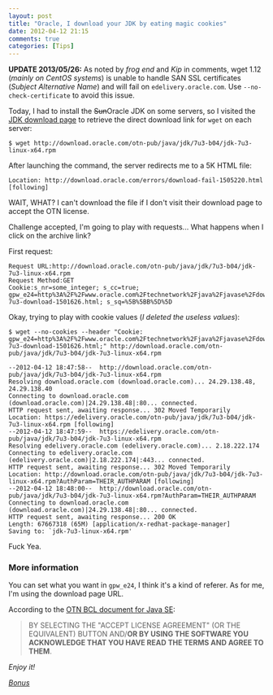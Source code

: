 ```yaml
---
layout: post
title: "Oracle, I download your JDK by eating magic cookies"
date: 2012-04-12 21:15
comments: true
categories: [Tips]
---
```


<div class="alert-info">
<strong>UPDATE 2013/05/26:</strong> As noted by <em>frog end</em> and <em>Kip</em> in comments, wget 1.12 (<em>mainly on CentOS systems</em>) is unable to handle SAN SSL certificates (<em>Subject Alternative Name</em>) and will fail on <code>edelivery.oracle.com</code>. Use <code>--no-check-certificate</code> to avoid this issue.
</div>

Today, I had to install the <span style="text-decoration:line-through;">Sun</span>Oracle JDK on some servers, so I visited the [JDK download page](http://www.oracle.com/technetwork/java/javase/downloads/jdk-7u3-download-1501626.html) to retrieve the direct download link for `wget` on each server:
```
$ wget http://download.oracle.com/otn-pub/java/jdk/7u3-b04/jdk-7u3-linux-x64.rpm
```

After launching the command, the server redirects me to a 5K HTML file:
```
Location: http://download.oracle.com/errors/download-fail-1505220.html [following]
```

WAIT, WHAT? I can't download the file if I don't visit their download page to accept the OTN license.


Challenge accepted, I'm going to play with requests... What happens when I click on the archive link?

First request:
```
Request URL:http://download.oracle.com/otn-pub/java/jdk/7u3-b04/jdk-7u3-linux-x64.rpm
Request Method:GET
Cookie:s_nr=some_integer; s_cc=true; gpw_e24=http%3A%2F%2Fwww.oracle.com%2Ftechnetwork%2Fjava%2Fjavase%2Fdownloads%2Fjdk-7u3-download-1501626.html; s_sq=%5B%5BB%5D%5D
```

Okay, trying to play with cookie values (_I deleted the useless values_):
```
$ wget --no-cookies --header "Cookie: gpw_e24=http%3A%2F%2Fwww.oracle.com%2Ftechnetwork%2Fjava%2Fjavase%2Fdownloads%2Fjdk-7u3-download-1501626.html;" http://download.oracle.com/otn-pub/java/jdk/7u3-b04/jdk-7u3-linux-x64.rpm

--2012-04-12 18:47:58--  http://download.oracle.com/otn-pub/java/jdk/7u3-b04/jdk-7u3-linux-x64.rpm
Resolving download.oracle.com (download.oracle.com)... 24.29.138.48, 24.29.138.40
Connecting to download.oracle.com (download.oracle.com)|24.29.138.48|:80... connected.
HTTP request sent, awaiting response... 302 Moved Temporarily
Location: https://edelivery.oracle.com/otn-pub/java/jdk/7u3-b04/jdk-7u3-linux-x64.rpm [following]
--2012-04-12 18:47:59--  https://edelivery.oracle.com/otn-pub/java/jdk/7u3-b04/jdk-7u3-linux-x64.rpm
Resolving edelivery.oracle.com (edelivery.oracle.com)... 2.18.222.174
Connecting to edelivery.oracle.com (edelivery.oracle.com)|2.18.222.174|:443... connected.
HTTP request sent, awaiting response... 302 Moved Temporarily
Location: http://download.oracle.com/otn-pub/java/jdk/7u3-b04/jdk-7u3-linux-x64.rpm?AuthParam=THEIR_AUTHPARAM [following]
--2012-04-12 18:48:00--  http://download.oracle.com/otn-pub/java/jdk/7u3-b04/jdk-7u3-linux-x64.rpm?AuthParam=THEIR_AUTHPARAM
Connecting to download.oracle.com (download.oracle.com)|24.29.138.48|:80... connected.
HTTP request sent, awaiting response... 200 OK
Length: 67667318 (65M) [application/x-redhat-package-manager]
Saving to: `jdk-7u3-linux-x64.rpm'
```

Fuck Yea.

### More information
You can set what you want in `gpw_e24`, I think it's a kind of referer. As for me, I'm using the download page URL.

According to the [OTN BCL document for Java SE](http://www.oracle.com/technetwork/java/javase/terms/license/index.html):
> BY SELECTING THE "ACCEPT LICENSE AGREEMENT" (OR THE EQUIVALENT) BUTTON AND/<strong>OR BY USING THE SOFTWARE YOU ACKNOWLEDGE THAT YOU HAVE READ THE TERMS AND AGREE TO THEM</strong>.


_Enjoy it!_


[_Bonus_](http://le.kdecherf.com/post/21207105768/le-me-installing-jdk-on-three-servers)
